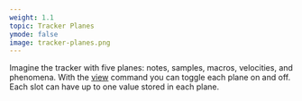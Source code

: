 ```yaml
---
weight: 1.1
topic: Tracker Planes
ymode: false
image: tracker-planes.png
---
```

Imagine the tracker with five planes: notes, samples, macros, velocities, and phenomena. With the [view](#view-command-view) command you can toggle each plane on and off. Each slot can have up to one value stored in each plane.
